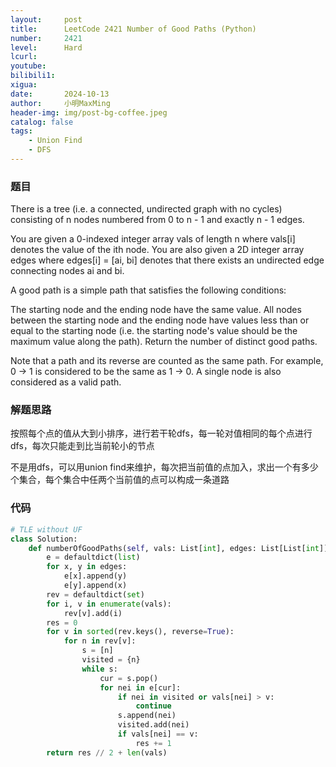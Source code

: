 ```yaml
---
layout:     post
title:      LeetCode 2421 Number of Good Paths (Python)
number:     2421
level:      Hard
lcurl:      
youtube:    
bilibili1:  
xigua:      
date:       2024-10-13
author:     小明MaxMing
header-img: img/post-bg-coffee.jpeg
catalog: false
tags:
    - Union Find
    - DFS
---
```


### 题目

There is a tree (i.e. a connected, undirected graph with no cycles) consisting of n nodes numbered from 0 to n - 1 and exactly n - 1 edges.

You are given a 0-indexed integer array vals of length n where vals[i] denotes the value of the ith node. You are also given a 2D integer array edges where edges[i] = [ai, bi] denotes that there exists an undirected edge connecting nodes ai and bi.

A good path is a simple path that satisfies the following conditions:

The starting node and the ending node have the same value.
All nodes between the starting node and the ending node have values less than or equal to the starting node (i.e. the starting node's value should be the maximum value along the path).
Return the number of distinct good paths.

Note that a path and its reverse are counted as the same path. For example, 0 -> 1 is considered to be the same as 1 -> 0. A single node is also considered as a valid path.

### 解题思路

按照每个点的值从大到小排序，进行若干轮dfs，每一轮对值相同的每个点进行dfs，每次只能走到比当前轮小的节点

不是用dfs，可以用union find来维护，每次把当前值的点加入，求出一个有多少个集合，每个集合中任两个当前值的点可以构成一条道路

### 代码
```python
# TLE without UF
class Solution:
    def numberOfGoodPaths(self, vals: List[int], edges: List[List[int]]) -> int:
        e = defaultdict(list)
        for x, y in edges:
            e[x].append(y)
            e[y].append(x)
        rev = defaultdict(set)
        for i, v in enumerate(vals):
            rev[v].add(i)
        res = 0
        for v in sorted(rev.keys(), reverse=True):
            for n in rev[v]:
                s = [n]
                visited = {n}
                while s:
                    cur = s.pop()
                    for nei in e[cur]:
                        if nei in visited or vals[nei] > v:
                            continue
                        s.append(nei)
                        visited.add(nei)
                        if vals[nei] == v:
                            res += 1
        return res // 2 + len(vals)
```
